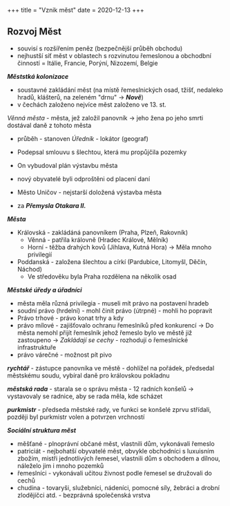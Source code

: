 +++
title = "Vznik měst"
date = 2020-12-13
+++

## Rozvoj Měst

- souvisí s rozšířením peněz (bezpečnější průběh obchodu)
- nejhustší síť měst v oblastech s rozvinutou řemeslonou a obchodbní činností = Itálie, Francie, Porýní, Nizozemí, Belgie



***Měststká kolonizace***

- soustavné zakládání měst (na místě řemeslnických osad, tžišť, nedaleko hradů, klášterů, na zeleném "drnu" -> ***Nově***)
- v čechách založeno nejvíce měst založeno ve 13. st.

*Věnná města* - města, jež založil panovník -> jeho žena po jeho smrti dostával daně z tohoto města



- průběh - stanoven *Úředník* - lokátor (geograf)
- Podepsal smlouvu s šlechtou, která mu propůjčila pozemky
- On vybudoval plán výstavbu města
- nový obyvatelé byli odproštěni od placení daní

- Město Uničov - nejstarší doložená výstavba města
- za ***Přemysla Otakara II.***



***Města***

- Královská - zakládáná panovníkem (Praha, Plzeň, Rakovník)
  - Věnná - patřila královně (Hradec Králové, Mělník)
  - Horní - těžba drahých kovů (Jihlava, Kutná Hora) -> Měla mnoho privilegií
- Poddanská -  založena šlechtou a církí (Pardubice, Litomyšl, Děčín, Náchod)
  - Ve středověku byla Praha rozdělena na několik osad

***Městské úředy a úřadníci***

- města měla různá privilegia - museli mít právo na postavení hradeb
- soudní právo (hrdelní) - mohl činit právo (útrpné) - mohli ho popravit
- Právo trhové - právo konat trhy a kdy
- právo mílové - zajišťovalo ochranu řemeslníků před konkurencí -> Do města nemohl přijít řemeslník jehož řemeslo bylo ve městě již zastoupeno -> *Zakládají se cechy* - rozhodují o řemeslnické infrastruktuře
- právo várečné - možnost pít pivo



***rychtář*** - zástupce panovníka ve městě -  dohlížel na pořádek, předsedal městskému soudu, vybíral daně pro královskou pokladnu



***městská rada*** - starala se o správu města - 12 radních konšelů -> vystavovaly se radnice, aby se rada měla, kde scházet



***purkmistr*** - předseda městské rady, ve funkci se konšelé zprvu střídali, později byl purkmistr volen a potvrzen vrchností



***Sociální struktura měst***

- měšťané - plnoprávní občané měst, vlastnili dům, vykonávali řemeslo
- patriciát - nejbohatší obyvatelé měst, obvykle obchodníci s luxuisním zbožím, mistři jednotlivých řemesel, vlastnili dům s obchodem a dílnou, náleželo jim i mnoho pozemků
- řemeslníci - vykonávali učitou živnost podle řemesel se družovali do cechů
- chudina - tovaryši, služebníci, nádeníci, pomocné síly, žebráci a drobní zlodějíčci atd. - bezprávná společenská vrstva





